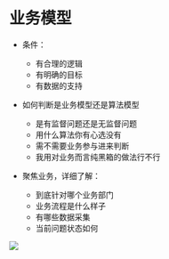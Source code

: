 # 业务模型
- 条件：
  - 有合理的逻辑
  - 有明确的目标
  - 有数据的支持

- 如何判断是业务模型还是算法模型
  - 是有监督问题还是无监督问题
  - 用什么算法你有心选没有
  - 需不需要业务参与进来判断
  - 我用对业务而言纯黑箱的做法行不行

- 聚焦业务，详细了解：
  - 到底针对哪个业务部门
  - 业务流程是什么样子
  - 有哪些数据采集
  - 当前问题状态如何

<img src = 'http://res.liang3307.tech/liang.tech/大数据/架构设计/模型/res/业务模型.jpg'>
